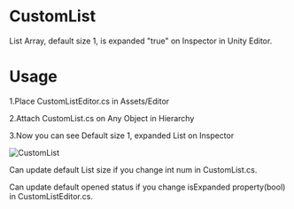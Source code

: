 # CustomList
List Array, default size 1, is expanded "true" on Inspector in Unity Editor.

# Usage

1.Place CustomListEditor.cs in Assets/Editor

2.Attach CustomList.cs on Any Object in Hierarchy

3.Now you can see Default size 1, expanded List on Inspector

![CustomList](https://user-images.githubusercontent.com/81748803/113288284-b7b58180-9329-11eb-9378-25c14db3e7b8.gif)

Can update default List size if you change int num in CustomList.cs.

Can update default opened status if you change isExpanded property(bool) in CustomListEditor.cs.
